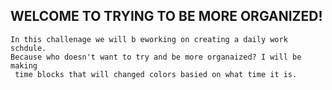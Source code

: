 ## WELCOME TO TRYING TO BE MORE ORGANIZED!
```
In this challenage we will b eworking on creating a daily work schdule. 
Because who doesn't want to try and be more organaized? I will be making
 time blocks that will changed colors basied on what time it is. 